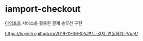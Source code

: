 # iamport-checkout
[아임포트](https://www.iamport.kr/) 서비스를 활용한 결제 솔루션 구현

https://hojin-kr.github.io/2019-11-06-아임포트-결제-연동하기-(Vue)/

